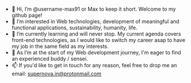 - 👋 Hi, I’m @username-max91 or Max to keep it short. Welcome to my github page!
- 👀 I’m interested in Web technologies, development of meaningful and functional applications, sustainability, humanity, life.
- 🌱 I’m currently learning and will never stop. My current agenda covers front-end technologies, as I would like to switch my career asap to have my job in the same field as my interests.
- 💞️ As I’m at the start of my Web development journey, I'm eager to find an experienced buddy / sensei.
- 📫 If you'd like to get in touch for any reason, feel free to drop me an email: supernova.in@protonmail.com

<!---
username-max91/username-max91 is a ✨ special ✨ repository because its `README.md` (this file) appears on your GitHub profile.
You can click the Preview link to take a look at your changes.
--->

